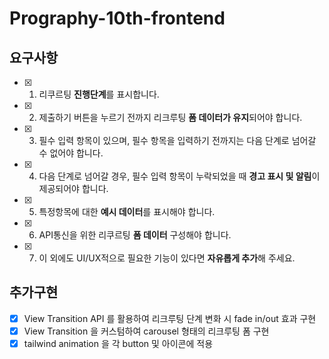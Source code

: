 # Prography-10th-frontend

## 요구사항

- [x] 1. 리쿠르팅 **진행단계**를 표시합니다.
- [x] 2. 제출하기 버튼을 누르기 전까지 리크루팅 **폼 데이터가 유지**되어야 합니다.
- [x] 3. 필수 입력 항목이 있으며, 필수 항목을 입력하기 전까지는 다음 단계로 넘어갈 수 없어야 합니다.
- [x] 4. 다음 단계로 넘어갈 경우, 필수 입력 항목이 누락되었을 때 **경고 표시 및 알림**이 제공되어야 합니다.
- [x] 5. 특정항목에 대한 **예시 데이터**를 표시해야 합니다.
- [x] 6. API통신을 위한 리쿠르팅 **폼 데이터** 구성해야 합니다.
- [x] 7. 이 외에도 UI/UX적으로 필요한 기능이 있다면 **자유롭게 추가**해 주세요.

## 추가구현

- [x] View Transition API 를 활용하여 리크루팅 단계 변화 시 fade in/out 효과 구현
- [x] View Transition 을 커스텀하여 carousel 형태의 리크루팅 폼 구현
- [x] tailwind animation 을 각 button 및 아이콘에 적용
